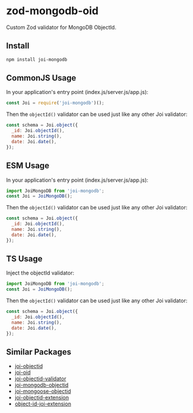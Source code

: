 # zod-mongodb-oid

Custom Zod validator for MongoDB ObjectId.

## Install

```bash
npm install joi-mongodb
```

## CommonJS Usage

In your application's entry point (index.js/server.js/app.js):

```js
const Joi = require('joi-mongodb')();
```

Then the `objectId()` validator can be used just like any other Joi validator:

```js
const schema = Joi.object({
  _id: Joi.objectId(),
  name: Joi.string(),
  date: Joi.date(),
});
```

## ESM Usage

In your application's entry point (index.js/server.js/app.js):

```js
import JoiMongoDB from 'joi-mongodb';
const Joi = JoiMongoDB();
```

Then the `objectId()` validator can be used just like any other Joi validator:

```js
const schema = Joi.object({
  _id: Joi.objectId(),
  name: Joi.string(),
  date: Joi.date(),
});
```

## TS Usage

Inject the objectId validator:

```js
import JoiMongoDB from 'joi-mongodb';
const Joi = JoiMongoDB();
```

Then the `objectId()` validator can be used just like any other Joi validator:

```js
const schema = Joi.object({
  _id: Joi.objectId(),
  name: Joi.string(),
  date: Joi.date(),
});
```

## Similar Packages

- [joi-objectid](https://www.npmjs.com/package/joi-objectid)
- [joi-oid](https://www.npmjs.com/package/joi-oid)
- [joi-objectid-validator](https://www.npmjs.com/package/joi-objectid-validator)
- [joi-mongodb-objectid](https://www.npmjs.com/package/joi-mongodb-objectid)
- [joi-mongoose-objectid](https://www.npmjs.com/package/joi-mongoose-objectid)
- [joi-objectid-extension](https://www.npmjs.com/package/joi-objectid-extension)
- [object-id-joi-extension](https://www.npmjs.com/package/object-id-joi-extension)
